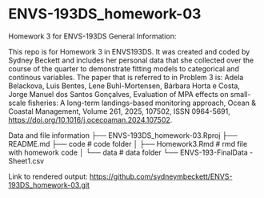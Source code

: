 # ENVS-193DS_homework-03
Homework 3 for ENVS-193DS
General Information:

This repo is for Homework 3 in ENVS193DS. It was created and coded by Sydney Beckett and includes her personal data that she collected over the course of the quarter to demonstrate fitting models to categorical and continous variables.
The paper that is referred to in Problem 3 is: 
Adela Belackova, Luis Bentes, Lene Buhl-Mortensen, Bárbara Horta e Costa, Jorge Manuel dos Santos Gonçalves, 
Evaluation of MPA effects on small-scale fisheries: A long-term landings-based monitoring approach,
Ocean & Coastal Management, Volume 261, 2025, 107502, ISSN 0964-5691, https://doi.org/10.1016/j.ocecoaman.2024.107502.


Data and file information
├── ENVS-193DS_homework-03.Rproj
├── README.md
├── code                                            # code folder
│   ├── Homework3.Rmd                               # rmd file with homework code
│
└── data                                            # data folder
    └── ENVS-193-FinalData - Sheet1.csv

Link to rendered output:
https://github.com/sydneymbeckett/ENVS-193DS_homework-03.git
